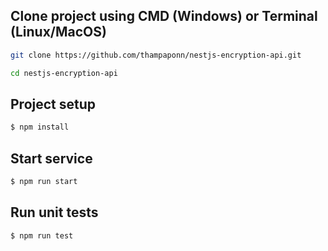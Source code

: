 ## Clone project using CMD (Windows) or Terminal (Linux/MacOS)

```bash
git clone https://github.com/thampaponn/nestjs-encryption-api.git

cd nestjs-encryption-api
```

## Project setup

```bash
$ npm install
```

## Start service

```bash
$ npm run start
```

## Run unit tests

```bash
$ npm run test
```
